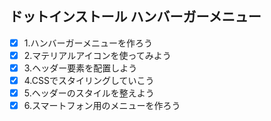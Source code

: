 ## ドットインストール ハンバーガーメニュー
- [x] 1.ハンバーガーメニューを作ろう
- [x] 2.マテリアルアイコンを使ってみよう
- [x] 3.ヘッダー要素を配置しよう
- [x] 4.CSSでスタイリングしていこう
- [x] 5.ヘッダーのスタイルを整えよう
- [x] 6.スマートフォン用のメニューを作ろう